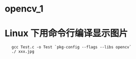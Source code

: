 # opencv_1
Linux 下用命令行编译显示图片
===
       gcc Test.c -o Test `pkg-config --flags --libs opencv`   
       ./ xxx.jpg

